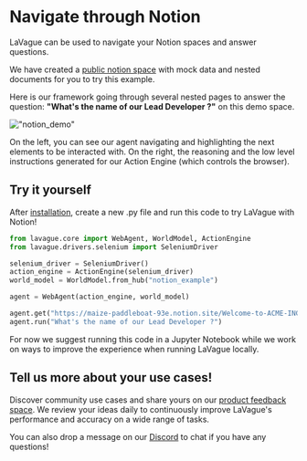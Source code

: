 # Navigate through Notion

LaVague can be used to navigate your Notion spaces and answer questions. 

We have created a [public notion space](https://maize-paddleboat-93e.notion.site/Welcome-to-ACME-INC-0ac66cd290e3453b93a993e1a3ed272f) with mock data and nested documents for you to try this example.

Here is our framework going through several nested pages to answer the question: **"What's the name of our Lead Developer ?"** on this demo space.


!["notion_demo"](../../assets/notion_demo.gif)

On the left, you can see our agent navigating and highlighting the next elements to be interacted with. On the right, the reasoning and the low level instructions generated for our Action Engine (which controls the browser). 

## Try it yourself

After [installation](../get-started/quick-tour.md), create a new .py file and run this code to try LaVague with Notion!

```py
from lavague.core import WebAgent, WorldModel, ActionEngine
from lavague.drivers.selenium import SeleniumDriver

selenium_driver = SeleniumDriver()
action_engine = ActionEngine(selenium_driver)
world_model = WorldModel.from_hub("notion_example")

agent = WebAgent(action_engine, world_model)

agent.get("https://maize-paddleboat-93e.notion.site/Welcome-to-ACME-INC-0ac66cd290e3453b93a993e1a3ed272f")
agent.run("What's the name of our Lead Developer ?")
```

For now we suggest running this code in a Jupyter Notebook while we work on ways to improve the experience when running LaVague locally. 

## Tell us more about your use cases!

Discover community use cases and share yours on our [product feedback space](https://lavague.canny.io/lavague-use-cases). We review your ideas daily to continuously improve LaVague's performance and accuracy on a wide range of tasks.

You can also drop a message on our [Discord](https://discord.gg/SDxn9KpqX9) to chat if you have any questions!